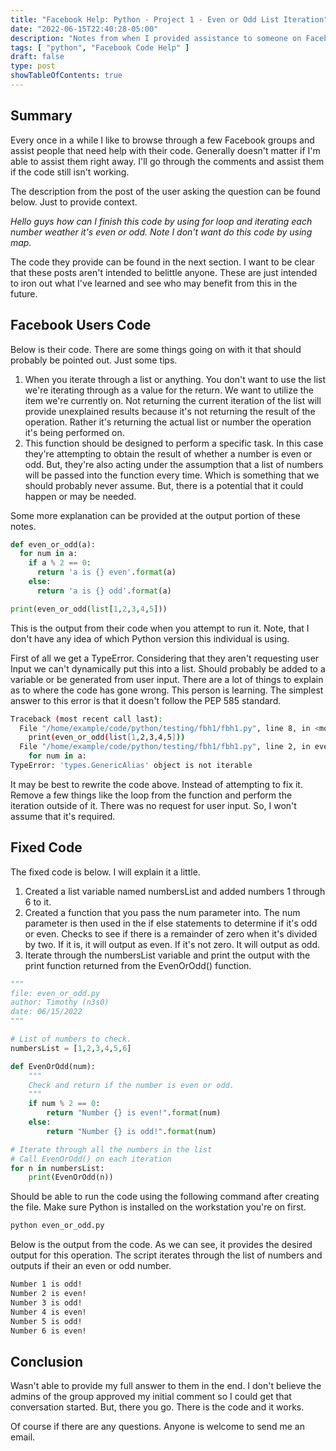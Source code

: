 ```yaml
---
title: "Facebook Help: Python - Project 1 - Even or Odd List Iteration"
date: "2022-06-15T22:40:28-05:00"
description: "Notes from when I provided assistance to someone on Facebook with a small Python project."
tags: [ "python", "Facebook Code Help" ]
draft: false
type: post
showTableOfContents: true
---
```


## Summary

Every once in a while I like to browse through a few Facebook groups and
assist people that need help with their code. Generally doesn't matter
if I'm able to assist them right away. I'll go through the comments and
assist them if the code still isn't working.

The description from the post of the user asking the question can be
found below. Just to provide context. 

_Hello guys how can I finish this code by using for loop and iterating
each number weather it's even or odd. Note I don't want do this code by
using map._

The code they provide can be found in the next section. I want to be
clear that these posts aren't intended to belittle anyone. These are
just intended to iron out what I've learned and see who may benefit from
this in the future.

## Facebook Users Code

Below is their code. There are some things going on with it that should
probably be pointed out. Just some tips.

1. When you iterate through a list or anything. You don't want to
   use the list we're iterating through as a value for the return. We
   want to utilize the item we're currently on. Not returning the
   current iteration of the list will provide unexplained results
   because it's not returning the result of the operation. Rather it's
   returning the actual list or number the operation it's being
   performed on.
2. This function should be designed to perform a specific task. In this
   case they're attempting to obtain the result of whether a number is
   even or odd. But, they're also acting under the assumption that a
   list of numbers will be passed into the function every time. Which is
   something that we should probably never assume. But, there is a
   potential that it could happen or may be needed.

Some more explanation can be provided at the output portion of these
notes.

```python
def even_or_odd(a):
  for num in a:
    if a % 2 == 0:
      return 'a is {} even'.format(a)
    else:
      return 'a is {} odd'.format(a)

print(even_or_odd(list[1,2,3,4,5]))
```

This is the output from their code when you attempt to run it. Note,
that I don't have any idea of which Python version this individual is
using.

First of all we get a TypeError. Considering that they aren't requesting
user Input we can't dynamically put this into a list. Should probably be
added to a variable or be generated from user input. There are a lot of
things to explain as to where the code has gone wrong. This person is
learning. The simplest answer to this error is that it doesn't follow
the PEP 585 standard.

```sh
Traceback (most recent call last):
  File "/home/example/code/python/testing/fbh1/fbh1.py", line 8, in <module>
    print(even_or_odd(list[1,2,3,4,5]))
  File "/home/example/code/python/testing/fbh1/fbh1.py", line 2, in even_or_odd
    for num in a:
TypeError: 'types.GenericAlias' object is not iterable
```

It may be best to rewrite the code above. Instead of attempting to fix
it. Remove a few things like the loop from the function and perform the 
iteration outside of it. There was no request for user input. So, I
won't assume that it's required.

## Fixed Code

The fixed code is below. I will explain it a little.

1. Created a list variable named numbersList and added numbers 1 through
   6 to it.
2. Created a function that you pass the num parameter into. The num
   parameter is then used in the if else statements to determine if it's
   odd or even. Checks to see if there is a remainder of zero when it's
   divided by two. If it is, it will output as even. If it's not zero.
   It will output as odd.
3. Iterate through the numbersList variable and print the output with
   the print function returned from the EvenOrOdd() function.

```python
"""
file: even_or_odd.py
author: Timothy (n3s0)
date: 06/15/2022
"""

# List of numbers to check.
numbersList = [1,2,3,4,5,6]

def EvenOrOdd(num):
    """
    Check and return if the number is even or odd.
    """
    if num % 2 == 0:
        return "Number {} is even!".format(num)
    else:
        return "Number {} is odd!".format(num)

# Iterate through all the numbers in the list
# Call EvenOrOdd() on each iteration
for n in numbersList:
    print(EvenOrOdd(n))

```

Should be able to run the code using the following command after
creating the file. Make sure Python is installed on the workstation
you're on first.

```sh
python even_or_odd.py
```

Below is the output from the code. As we can see, it provides the
desired output for this operation. The script iterates through the list
of numbers and outputs if their an even or odd number.

```sh
Number 1 is odd!
Number 2 is even!
Number 3 is odd!
Number 4 is even!
Number 5 is odd!
Number 6 is even!
```

## Conclusion

Wasn't able to provide my full answer to them in the end. I don't
believe the admins of the group approved my initial comment so I could
get that conversation started. But, there you go. There is the code and
it works.

Of course if there are any questions. Anyone is welcome to send me an
email.
